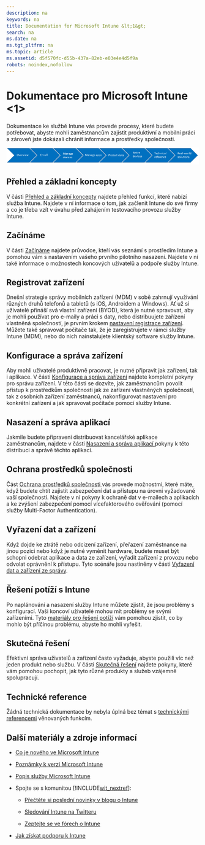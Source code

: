 ```yaml
---
description: na
keywords: na
title: Documentation for Microsoft Intune &lt;1&gt;
search: na
ms.date: na
ms.tgt_pltfrm: na
ms.topic: article
ms.assetid: d5f570fc-d55b-437a-82eb-e03e4e4d5f9a
robots: noindex,nofollow
---
```

# Dokumentace pro Microsoft Intune &lt;1&gt;
Dokumentace ke službě Intune vás provede procesy, které budete potřebovat, abyste mohli zaměstnancům zajistit produktivní a mobilní práci a zároveň jste dokázali chránit informace a prostředky společnosti.

![](../Image/WIT_Nav1.png)

## Přehled a základní koncepty
V části [Přehled a základní koncepty](https://technet.microsoft.com/library/dn646960(TechNet.10).aspx) najdete přehled funkcí, které nabízí služba Intune. Najdete v ní informace o tom, jak začlenit Intune do své firmy a co je třeba vzít v úvahu před zahájením testovacího provozu služby Intune.

## Začínáme
V části [Začínáme](https://technet.microsoft.com/library/dn646953(TechNet.10).aspx) najdete průvodce, kteří vás seznámí s prostředím Intune a pomohou vám s nastavením vašeho prvního pilotního nasazení. Najdete v ní také informace o možnostech koncových uživatelů a podpoře služby Intune.

## Registrovat zařízení
Dnešní strategie správy mobilních zařízení (MDM) v sobě zahrnují využívání různých druhů telefonů a tabletů (s iOS, Androidem a Windows). Ať už si uživatelé přináší svá vlastní zařízení (BYOD), která je nutné spravovat, aby je mohli používat pro e-maily a práci s daty, nebo distribuujete zařízení vlastněná společností, je prvním krokem [nastavení registrace zařízení](https://technet.microsoft.com/library/dn646962(TechNet.10).aspx). Můžete také spravovat počítače tak, že je zaregistrujete v rámci služby Intune (MDM), nebo do nich nainstalujete klientský software služby Intune.

## Konfigurace a správa zařízení
Aby mohli uživatelé produktivně pracovat, je nutné připravit jak zařízení, tak i aplikace. V části [Konfigurace a správa zařízení](https://technet.microsoft.com/library/mt313202(TechNet.10).aspx) najdete kompletní pokyny pro správu zařízení. V této části se dozvíte, jak zaměstnancům povolit přístup k prostředkům společnosti jak ze zařízení vlastněných společností, tak z osobních zařízení zaměstnanců, nakonfigurovat nastavení pro konkrétní zařízení a jak spravovat počítače pomocí služby Intune.

## Nasazení a správa aplikací
Jakmile budete připraveni distribuovat kancelářské aplikace zaměstnancům, najdete v části [Nasazení a správa aplikací ](https://technet.microsoft.com/library/dn646965(TechNet.10).aspx) pokyny k této distribuci a správě těchto aplikací.

## Ochrana prostředků společnosti
Část [Ochrana prostředků společnosti ](https://technet.microsoft.com/library/mt313203(TechNet.10).aspx) vás provede možnostmi, které máte, když budete chtít zajistit zabezpečení dat a přístupu na úrovni vyžadované vaší společností. Najdete v ní pokyny k ochraně dat v e-mailech a aplikacích a ke zvýšení zabezpečení pomocí vícefaktorového ověřování (pomocí služby Multi-Factor Authentication).

## Vyřazení dat a zařízení
Když dojde ke ztrátě nebo odcizení zařízení, přeřazení zaměstnance na jinou pozici nebo když je nutné vyměnit hardware, budete muset být schopni odebrat aplikace a data ze zařízení, vyřadit zařízení z provozu nebo odvolat oprávnění k přístupu. Tyto scénáře jsou nastíněny v části [Vyřazení dat a zařízení ze správy](https://technet.microsoft.com/library/mt313204(TechNet.10).aspx).

## Řešení potíží s Intune
Po naplánování a nasazení služby Intune můžete zjistit, že jsou problémy s konfigurací. Vaši koncoví uživatelé mohou mít problémy se svými zařízeními. Tyto [materiály pro řešení potíží](https://technet.microsoft.com/library/mt345521(TechNet.10).aspx) vám pomohou zjistit, co by mohlo být příčinou problému, abyste ho mohli vyřešit.

## Skutečná řešení
Efektivní správa uživatelů a zařízení často vyžaduje, abyste použili víc než jeden produkt nebo službu. V části [Skutečná řešení](https://technet.microsoft.com/library/dn864550(TechNet.10).aspx) najdete pokyny, které vám pomohou pochopit, jak tyto různé produkty a služeb vzájemně spolupracují.

## Technické reference
Žádná technická dokumentace by nebyla úplná bez témat s [technickými referencemi](https://technet.microsoft.com/library/mt282239(TechNet.10).aspx) věnovaných funkcím.

## Další materiály a zdroje informací

-   [Co je nového ve Microsoft Intune](../Topic/What_s_new_in_Microsoft_Intune.md)

-   [Poznámky k verzi Microsoft Intune](../Topic/Release_notes_for_Microsoft_Intune.md)

-   [Popis služby Microsoft Intune](../Topic/Microsoft_Intune_Service_Description.md)

-   Spojte se s komunitou [!INCLUDE[wit_nextref](../Token/wit_nextref_md.md)]:

    -   [Přečtěte si poslední novinky v blogu o Intune](http://blogs.technet.com/b/microsoftintune/)

    -   [Sledování Intune na Twitteru](https://twitter.com/MSIntune)

    -   [Zeptejte se ve fórech o Intune](http://go.microsoft.com/fwlink/?LinkID=232998)

-   [Jak získat podporu k Intune](http://technet.microsoft.com/library/dn646963.aspx#OPEN)

